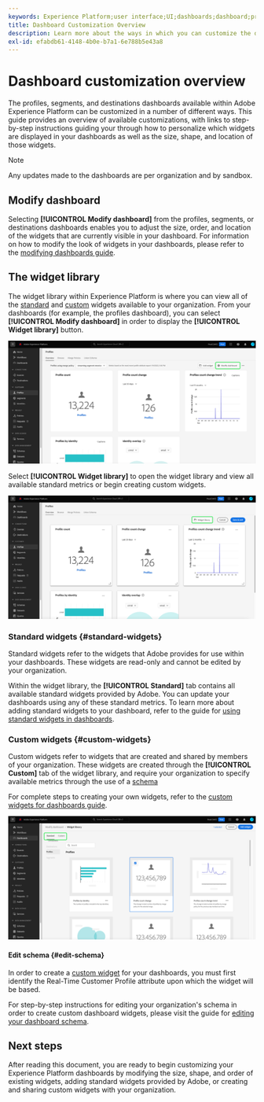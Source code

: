 ```yaml
---
keywords: Experience Platform;user interface;UI;dashboards;dashboard;profiles;segments;destinations
title: Dashboard Customization Overview
description: Learn more about the ways in which you can customize the data displayed in your Adobe Experience Platform dashboards.
exl-id: efabdb61-4148-4b0e-b7a1-6e788b5e43a8
---
```

# Dashboard customization overview

The profiles, segments, and destinations dashboards available within Adobe Experience Platform can be customized in a number of different ways. This guide provides an overview of available customizations, with links to step-by-step instructions guiding your through how to personalize which widgets are displayed in your dashboards as well as the size, shape, and location of those widgets.

>[!NOTE]
>
>Any updates made to the dashboards are per organization and by sandbox.

## Modify dashboard

Selecting **[!UICONTROL Modify dashboard]** from the profiles, segments, or destinations dashboards enables you to adjust the size, order, and location of the widgets that are currently visible in your dashboard. For information on how to modify the look of widgets in your dashboards, please refer to the [modifying dashboards guide](modify.md).

## The widget library

The widget library within Experience Platform is where you can view all of the [standard](#standard-widgets) and [custom](#custom-widgets) widgets available to your organization. From your dashboards (for example, the profiles dashboard), you can select **[!UICONTROL Modify dashboard]** in order to display the **[!UICONTROL Widget library]** button.

![The Profiles dashboard with Modify dashboard highlighted.](../images/customization/modify-dashboard.png)

Select **[!UICONTROL Widget library]** to open the widget library and view all available standard metrics or begin creating custom widgets.

![The Profiles dashboard with Widget library highlighted.](../images/customization/widget-library-button.png)

### Standard widgets {#standard-widgets}

Standard widgets refer to the widgets that Adobe provides for use within your dashboards. These widgets are read-only and cannot be edited by your organization.

Within the widget library, the **[!UICONTROL Standard]** tab contains all available standard widgets provided by Adobe. You can update your dashboards using any of these standard metrics. To learn more about adding standard widgets to your dashboard, refer to the guide for [using standard widgets in dashboards](standard-widgets.md).

### Custom widgets {#custom-widgets}

Custom widgets refer to widgets that are created and shared by members of your organization. These widgets are created through the **[!UICONTROL Custom]** tab of the widget library, and require your organization to specify available metrics through the use of a [schema](#edit-schema)

For complete steps to creating your own widgets, refer to the [custom widgets for dashboards guide](custom-widgets.md).

![The widget library workspace with Standard and Custom highlighted.](../images/customization/widget-library.png)

#### Edit schema {#edit-schema}

In order to create a [custom widget](#custom-widgets) for your dashboards, you must first identify the Real-Time Customer Profile attribute upon which the widget will be based.

For step-by-step instructions for editing your organization's schema in order to create custom dashboard widgets, please visit the guide for [editing your dashboard schema](edit-schema.md).

## Next steps

After reading this document, you are ready to begin customizing your Experience Platform dashboards by modifying the size, shape, and order of existing widgets, adding standard widgets provided by Adobe, or creating and sharing custom widgets with your organization.
